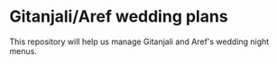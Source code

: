 # Gitanjali/Aref wedding plans

This repository will help us manage Gitanjali and Aref's wedding night menus. 
